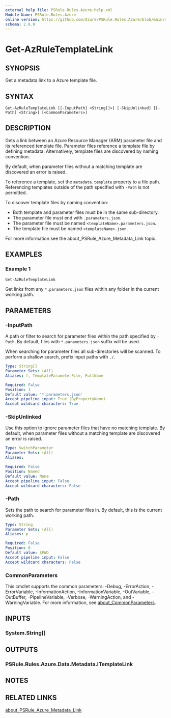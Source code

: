 ```yaml
---
external help file: PSRule.Rules.Azure-help.xml
Module Name: PSRule.Rules.Azure
online version: https://github.com/Azure/PSRule.Rules.Azure/blob/main/docs/commands/Get-AzRuleTemplateLink.md
schema: 2.0.0
---
```


# Get-AzRuleTemplateLink

## SYNOPSIS

Get a metadata link to a Azure template file.

## SYNTAX

```text
Get-AzRuleTemplateLink [[-InputPath] <String[]>] [-SkipUnlinked] [[-Path] <String>] [<CommonParameters>]
```

## DESCRIPTION

Gets a link between an Azure Resource Manager (ARM) parameter file and its referenced template file.
Parameter files reference a template file by defining metadata.
Alternatively, template files are discovered by naming convention.

By default, when parameter files without a matching template are discovered an error is raised.

To reference a template, set the `metadata.template` property to a file path.
Referencing templates outside of the path specified with `-Path` is not permitted.

To discover template files by naming convention:

- Both template and parameter files must be in the same sub-directory.
- The parameter file must end with `.parameters.json`.
- The parameter file must be named `<templateName>.parameters.json`.
- The template file must be named `<templateName>.json`.

For more information see the about_PSRule_Azure_Metadata_Link topic.

## EXAMPLES

### Example 1

```powershell
Get-AzRuleTemplateLink
```

Get links from any `*.parameters.json` files within any folder in the current working path.

## PARAMETERS

### -InputPath

A path or filter to search for parameter files within the path specified by `-Path`.
By default, files with `*.parameters.json` suffix will be used.

When searching for parameter files all sub-directories will be scanned.
To perform a shallow search, prefix input paths with `./`.

```yaml
Type: String[]
Parameter Sets: (All)
Aliases: f, TemplateParameterFile, FullName

Required: False
Position: 1
Default value: '*.parameters.json'
Accept pipeline input: True (ByPropertyName)
Accept wildcard characters: True
```

### -SkipUnlinked

Use this option to ignore parameter files that have no matching template.
By default, when parameter files without a matching template are discovered an error is raised.

```yaml
Type: SwitchParameter
Parameter Sets: (All)
Aliases:

Required: False
Position: Named
Default value: None
Accept pipeline input: False
Accept wildcard characters: False
```

### -Path

Sets the path to search for parameter files in.
By default, this is the current working path.

```yaml
Type: String
Parameter Sets: (All)
Aliases: p

Required: False
Position: 0
Default value: $PWD
Accept pipeline input: False
Accept wildcard characters: False
```

### CommonParameters

This cmdlet supports the common parameters: -Debug, -ErrorAction, -ErrorVariable, -InformationAction, -InformationVariable, -OutVariable, -OutBuffer, -PipelineVariable, -Verbose, -WarningAction, and -WarningVariable. For more information, see [about_CommonParameters](http://go.microsoft.com/fwlink/?LinkID=113216).

## INPUTS

### System.String[]

## OUTPUTS

### PSRule.Rules.Azure.Data.Metadata.ITemplateLink

## NOTES

## RELATED LINKS

[about_PSRule_Azure_Metadata_Link](../concepts/about_PSRule_Azure_Metadata_Link.md)
